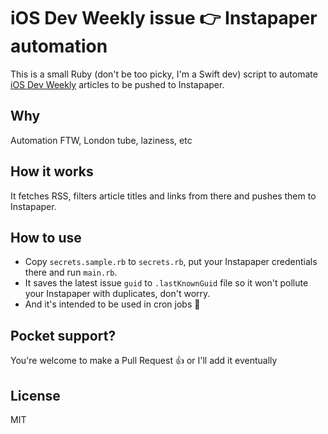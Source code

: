 # iOS Dev Weekly issue 👉 Instapaper automation

This is a small Ruby (don't be too picky, I'm a Swift dev) script to automate [iOS Dev Weekly](https://iosdevweekly.com/) articles to be pushed to Instapaper.

## Why

Automation FTW, London tube, laziness, etc

## How it works

It fetches RSS, filters article titles and links from there and pushes them to Instapaper.

## How to use

- Copy `secrets.sample.rb` to `secrets.rb`, put your Instapaper credentials there and run `main.rb`. 
- It saves the latest issue `guid` to `.lastKnownGuid` file so it won't pollute your Instapaper with duplicates, don't worry.
- And it's intended to be used in cron jobs :muscle:

## Pocket support?

You're welcome to make a Pull Request :+1: or I'll add it eventually

## License

MIT
